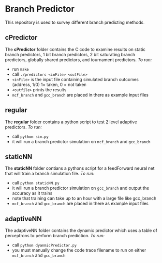 # Branch Predictor
This repository is used to survey different branch predicting methods. 

## cPredictor
The **cPredictor** folder contains the C code to examine results on static branch predictors, 1 bit branch predictors, 2 bit saturating branch predictors, globally shared predictors, and tournament predictors.
*To run:*
* run `make`
* call `./predictors <inFile> <outFile>` 
* `<inFile>` is the input file containing simulated branch outcomes (address, 1/0) 1= taken, 0 = not taken
* `<outfile>` prints the results
* `mcf_branch` and `gcc_branch` are placed in there as example input files

## regular
The **regular** folder contains a python script to test 2 level adaptive predictors.
*To run:*
* call `python sim.py`
* it will run a branch predictor simulation on `mcf_branch` and `gcc_branch`

## staticNN
The **staticNN** folder contians a pythons script for a feedForward neural net that will train a branch simulation file.
*To run:*
* call `python staticNN.py`
* it will run a branch predictor simulation on `gcc_branch` and output the accuracy as it trains
* note that training can take up to an hour with a large file like gcc_branch
* `mcf_branch` and `gcc_branch` are placed in there as example input files

## adaptiveNN
The adaptiveNN folder contains the dynamic predictor which uses a table of perceptrons to perform branch prediction.
*To run:*
* call `python dyanmicPredictor.py`
* you must manually change the code trace filename to run on either `mcf_branch` and `gcc_branch`
